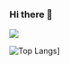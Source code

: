 ### Hi there 👋

<!--
**samridhi18/samridhi18** is a ✨ _special_ ✨ repository because its `README.md` (this file) appears on your GitHub profile.

Here are some ideas to get you started:

- 🔭 I’m currently working on Front-end development
- 🌱 I’m currently learning React Native
- 👯 I’m looking to collaborate on web development project
 
- 💬 Ask me about ###Web Development,Graphics,UI/UX
- 📫 How to reach me: ...https://www.linkedin.com/in/samridhi-bhatia-9238151a0/
- 😄 Pronouns: ...
- ⚡ Fun fact: ...
-->
 <img src="https://github-readme-stats.vercel.app/api?username=samridhi18&&show_icons=true&title_color=08fdd8&icon_color=bb2acf&text_color=ffffff&bg_color=0a192f&count_private=true"/>

![Top Langs](https://github-readme-stats.vercel.app/api/top-langs/?username=samridhi18)]


